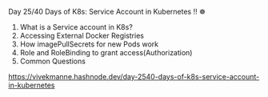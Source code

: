 Day 25/40 Days of K8s: Service Account in Kubernetes !! ☸️

1. What is a Service account in K8s?
2. Accessing External Docker Registries
3. How imagePullSecrets for new Pods work
4. Role and RoleBinding to grant access(Authorization)
5. Common Questions



https://vivekmanne.hashnode.dev/day-2540-days-of-k8s-service-account-in-kubernetes


